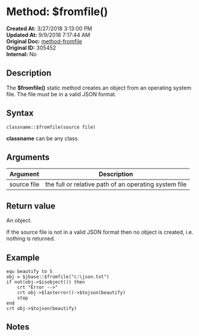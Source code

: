 # Method: $fromfile()

**Created At:** 3/27/2018 3:13:00 PM  
**Updated At:** 9/9/2018 7:17:44 AM  
**Original Doc:** [method-fromfile](https://docs.jbase.com/42948-dynamic-objects/method-fromfile)  
**Original ID:** 305452  
**Internal:** No  

## Description

The **$fromfile()** static method creates an object from an operating system file. The file must be in a valid JSON format.

## Syntax

```
classname::$fromfile(source file)
```

**classname** can be any class.

## Arguments

| Argument | Description |
| --- | --- |
| source file | the full or relative path of an operating system file |

## Return value

An object.

If the source file is not in a valid JSON format then no object is created, i.e. nothing is returned.

## Example

```
equ beautify to 5
obj = $jbase::$fromfile("c:\json.txt")
if not(obj->$isobject()) then
    crt "Error -->"
    crt obj->$lasterror()->$tojson(beautify)
    stop
end
crt obj->$tojson(beautify)
```

## Notes
